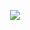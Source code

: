 <p align="center">
  <picture>
    <source media="(prefers-color-scheme: dark)" srcset="https://streak-stats.demolab.com?user=twinik&theme=soft-green&date_format=j%2Fn%5B%2FY%5D&mode=weekly" />
    <img src="https://streak-stats.demolab.com?user=twinik&theme=default&date_format=j%2Fn%5B%2FY%5D&mode=weekly" />
  </picture>
</p>

